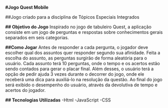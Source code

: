 **#Jogo Quest Mobile**

##Jogo criado para a disciplina de Tópicos Especiais Integrados

**## Objetivo do Jogo**
Inspirado no jogo de tabuleiro Quest, a aplicação consiste em um jogo de perguntas e respostas sobre conhecimentos gerais separados em seis categorias.

**##Como Jogar**
Antes de responder a cada pergunta, o jogador deve escolher qual dos assuntos quer responder segundo sua afinidade. Feita a escolha do assunto, as perguntas surgirão de forma aleatória para o usuário.
Cada assunto terá 10 perguntas, onde o tempo e os acertos estão sendo contados para gerar o placar final. Além desses, o usuário terá a opção de pedir ajuda 3 vezes durante o decorrer do jogo, onde ele receberá uma dica para auxiliá-lo na resolução da questão. Ao final do jogo será exibido o desempenho do usuário, através da devolutiva de tempo e acertos do jogador.

**## Tecnologias Utilizadas**
-Html
-JavaScript
-CSS
